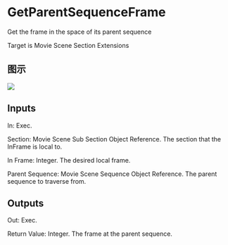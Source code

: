 # GetParentSequenceFrame

Get the frame in the space of its parent sequence

Target is Movie Scene Section Extensions

## 图示

![]($-20221218-20523654.png)

## Inputs

In: Exec.

Section: Movie Scene Sub Section Object Reference. The section that the InFrame is local to.

In Frame: Integer. The desired local frame.

Parent Sequence: Movie Scene Sequence Object Reference. The parent sequence to traverse from.  

## Outputs

Out: Exec.

Return Value: Integer. The frame at the parent sequence.

